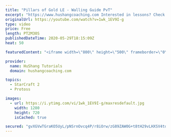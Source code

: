 ```yaml
---
title: "Pillars of Gold LE - Walling Guide PvT"
excerpt: "https://www.hushangcoaching.com Interested in lessons? Check out the website for more information ------------------------------------------------------------------------------------------------------- Want to support HuShang Tutorials directly? Patreon is a website where you can contribute a monthly"
originalUrl: https://youtube.com/watch?v=1wk_1EV9I-g
type: video
price: Free
length: PT2M30S
publishedDateTime: 2020-05-29T18:15:09Z
heat: 50

featuredContent: "<iframe width=\"800\" height=\"500\" frameborder=\"0\" src=\"https://www.youtube.com/embed/1wk_1EV9I-g\" allow=\"accelerometer; autoplay; encrypted-media; gyroscope; picture-in-picture\" allowfullscreen></iframe>"

provider:
  name: HuShang Tutorials
  domain: hushangcoaching.com

topics:
  - StarCraft 2
  - Protoss

images:
  - url: https://i.ytimg.com/vi/1wk_1EV9I-g/maxresdefault.jpg
    width: 1280
    height: 720
    isCached: true

secured: "gvXGVwTGraKO5UyL/pNSrnOvcq4P/r8iOrw/zG89ZAW0G+t8tH29vLHXSV4tdbfxxro1qR7yVpMpNk14kLsY73mXIg4/y80fcMQRCkB6nn7qO7QypPdMmvs0PLWhbCZoVX1T/v7V2b7pd8/pkT03rxW7RMlHoFOghE1RjxWV9QqfmvGT5CnAj3JcaGgGXMQDERIm+9Gd3v5ax8Dt1Cy0VwFisTH4+QIEK4CeWq111+TCxFjovA4VkNPS6XGiPn16Z9pibzWemAyi1/IMc3HiHgmt/pBZbS60S5buERwzj3JOBqdsOfNS/V1iHF5yzlxyM90ymSVmHJyGVcGARS05sx7ZyY/f+90NTIXfw2TnUVLmzrCPLXvrFmO/mTWK6wmtBk13zhtnCd3HkDhz3i8v0C6T6ZCn7scqooXk6mDoQyM=;HJS/qOe4Vgoq0fd577cNzw=="
---
```


